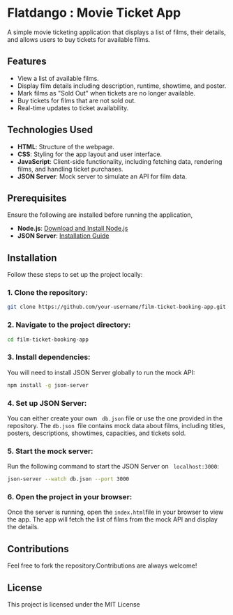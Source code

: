 # Flatdango : Movie Ticket App
A simple movie ticketing application that displays a list of films, their details, and allows users to buy tickets for available films.
## Features

- View a list of available films.
- Display film details including description, runtime, showtime, and poster.
- Mark films as "Sold Out" when tickets are no longer available.
- Buy tickets for films that are not sold out.
- Real-time updates to ticket availability.
## Technologies Used

- **HTML**: Structure of the webpage.
- **CSS**: Styling for the app layout and user interface.
- **JavaScript**: Client-side functionality, including fetching data, rendering films, and handling ticket purchases.
- **JSON Server**: Mock server to simulate an API for film data.
## Prerequisites

Ensure the following are installed before running the application,

- **Node.js**: [Download and Install Node.js](https://nodejs.org/)
- **JSON Server**: [Installation Guide](https://github.com/typicode/json-server)

## Installation

Follow these steps to set up the project locally:

### 1. Clone the repository:

```bash
git clone https://github.com/your-username/film-ticket-booking-app.git
```
### 2. Navigate to the project directory:
```bash
cd film-ticket-booking-app
```
### 3. Install dependencies:
You will need to install JSON Server globally to run the mock API:
```bash
npm install -g json-server
```
### 4. Set up JSON Server:
You can either create your own ``` db.json``` file or use the one provided in the repository.
The ```db.json ```file contains mock data about films, including titles, posters, descriptions, showtimes,
capacities, and tickets sold.

### 5. Start the mock server:
Run the following command to start the JSON Server on ``` localhost:3000```:
``` bash
json-server --watch db.json --port 3000
```
### 6. Open the project in your browser:
Once the server is running, open the ``` index.html ```file in your browser to view the app. 
The app will fetch the list of films from the mock API and display the details.

## Contributions
 Feel free to fork the repository.Contributions are always welcome!

## License
This project is licensed under the MIT License 